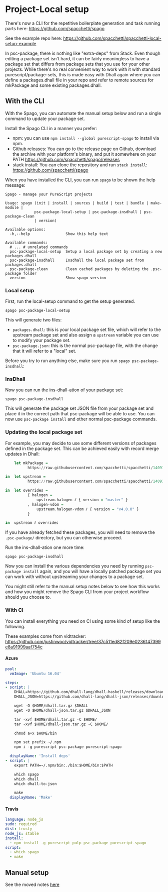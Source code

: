 # Project-Local setup

There's now a CLI for the repetitive boilerplate generation and task running parts here: <https://github.com/spacchetti/spago>

See the example repo here: <https://github.com/spacchetti/spacchetti-local-setup-example>

In psc-package, there is nothing like "extra-deps" from Stack. Even though editing a package set isn't hard, it can be fairly meaningless to have a package set that differs from package sets that you use for your other projects. While there's no real convenient way to work with it with standard purescript/package-sets, this is made easy with Dhall again where you can define a packages.dhall file in your repo and refer to remote sources for mkPackage and some existing packages.dhall.

## With the CLI

With the Spago, you can automate the manual setup below and run a single command to update your package set.

Install the Spago CLI in a manner you prefer:

* npm: you can use `npm install --global purescript-spago` to install via npm.
* Github releases: You can go to the release page on Github, download the archive with your platform's binary, and put it somewhere on your PATH <https://github.com/spacchetti/spago/releases>
* stack install: You can clone the repository and run `stack install`: <https://github.com/spacchetti/spago>

When you have installed the CLI, you can run `spago` to be shown the help message:

```
Spago - manage your PureScript projects

Usage: spago (init | install | sources | build | test | bundle | make-module |
             psc-package-local-setup | psc-package-insdhall | psc-package-clean
             | version)

Available options:
  -h,--help                Show this help text

Available commands:
  # ... # unrelated commands
  psc-package-local-setup  Setup a local package set by creating a new packages.dhall
  psc-package-insdhall     Insdhall the local package set from packages.dhall
  psc-package-clean        Clean cached packages by deleting the .psc-package folder
  version                  Show spago version
```

### Local setup

First, run the local-setup command to get the setup generated.

```
spago psc-package-local-setup
```

This will generate two files:

* `packages.dhall`: this is your local package set file, which will refer to the upstream package set and also assign a `upstream` variable you can use to modify your package set.
* `psc-package.json`: this is the normal psc-package file, with the change that it will refer to a "local" set.

Before you try to run anything else, make sure you run `spago psc-package-insdhall`:

### InsDhall

Now you can run the ins-dhall-ation of your package set:

```
spago psc-package-insdhall
```

This will generate the package set JSON file from your package set and place it in the correct path that psc-package will be able to use. You can now use `psc-package install` and other normal psc-package commands.

### Updating the local package set

For example, you may decide to use some different versions of packages defined in the package set. This can be achieved easily with record merge updates in Dhall:

```hs
    let mkPackage =
          https://raw.githubusercontent.com/spacchetti/spacchetti/140918/src/mkPackage.dhall

in  let upstream =
          https://raw.githubusercontent.com/spacchetti/spacchetti/140918/src/packages.dhall

in  let overrides =
          { halogen =
              upstream.halogen ⫽ { version = "master" }
          , halogen-vdom =
              upstream.halogen-vdom ⫽ { version = "v4.0.0" }
          }

in  upstream ⫽ overrides
```

If you have already fetched these packages, you will need to remove the `.psc-package/` directory, but you can otherwise proceed.

Run the ins-dhall-ation one more time:

```
spago psc-package-insdhall
```

Now you can install the various dependencies you need by running `psc-package install` again, and you will have a locally patched package set you can work with without upstreaming your changes to a package set.

You might still refer to the manual setup notes below to see how this works and how you might remove the Spago CLI from your project workflow should you choose to.

### With CI

You can install everything you need on CI using some kind of setup like the following.

These examples come from vidtracker: <https://github.com/justinwoo/vidtracker/tree/37c511ed82f209e0236147399e8a91999aaf754c>

#### Azure

```yaml
pool:
  vmImage: 'Ubuntu 16.04'

steps:
- script: |
    DHALL=https://github.com/dhall-lang/dhall-haskell/releases/download/1.17.0/dhall-1.17.0-x86_64-linux.tar.bz2
    DHALL_JSON=https://github.com/dhall-lang/dhall-json/releases/download/1.2.3/dhall-json-1.2.3-x86_64-linux.tar.bz2

    wget -O $HOME/dhall.tar.gz $DHALL
    wget -O $HOME/dhall-json.tar.gz $DHALL_JSON

    tar -xvf $HOME/dhall.tar.gz -C $HOME/
    tar -xvf $HOME/dhall-json.tar.gz -C $HOME/

    chmod a+x $HOME/bin

    npm set prefix ~/.npm
    npm i -g purescript psc-package purescript-spago

  displayName: 'Install deps'
- script: |
    export PATH=~/.npm/bin:./bin:$HOME/bin:$PATH

    which spago
    which dhall
    which dhall-to-json

    make
  displayName: 'Make'
```

#### Travis

```yaml
language: node_js
sudo: required
dist: trusty
node_js: stable
install:
  - npm install -g purescript pulp psc-package purescript-spago
script:
  - which spago
  - make
```

## Manual setup

See the moved notes [here](local-setup-manual.html)
